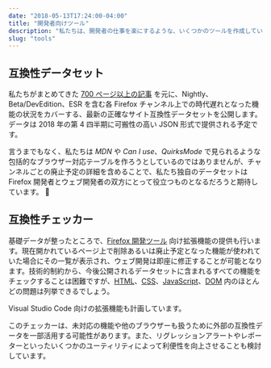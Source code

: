 ```yaml
---
date: "2018-05-13T17:24:00-04:00"
title: "開発者向けツール"
description: "私たちは、開発者の仕事を楽にするような、いくつかのツールを作成しています。"
slug: "tools"
---
```

## 互換性データセット

私たちがまとめてきた [700 ページ以上の記事](https://www.fxsitecompat.com/ja/docs/) を元に、Nightly、Beta/DevEdition、ESR を含む各 Firefox チャンネル上での時代遅れとなった機能の状況をカバーする、最新の正確なサイト互換性データセットを公開します。データは 2018 年の第 4 四半期に可搬性の高い JSON 形式で提供される予定です。

言うまでもなく、私たちは *MDN* や *Can I use*、*QuirksMode* で見られるような包括的なブラウザー対応テーブルを作ろうとしているのではありませんが、チャンネルごとの廃止予定の詳細を含めることで、私たち独自のデータセットは Firefox 開発者とウェブ開発者の双方にとって役立つものとなるだろうと期待しています。

## 互換性チェッカー

基礎データが整ったところで、[Firefox 開発ツール](https://developer.mozilla.org/docs/Tools) 向け拡張機能の提供も行います。現在開かれているページ上で削除あるいは廃止予定となった機能が使われていた場合にその一覧が表示され、ウェブ開発は即座に修正することが可能となります。技術的制約から、今後公開されるデータセットに含まれるすべての機能をチェックすることは困難ですが、[HTML](https://www.fxsitecompat.com/ja/categories/html/)、[CSS](https://www.fxsitecompat.com/ja/categories/css/)、[JavaScript](https://www.fxsitecompat.com/ja/categories/javascript/)、[DOM](https://www.fxsitecompat.com/ja/categories/dom/) 内のほとんどの問題は列挙できるでしょう。

Visual Studio Code 向けの拡張機能も計画しています。

このチェッカーは、未対応の機能や他のブラウザーも扱うために外部の互換性データを一部活用する可能性があります。また、リグレッションアラートやレポーターといったいくつかのユーティリティによって利便性を向上させることも検討しています。
